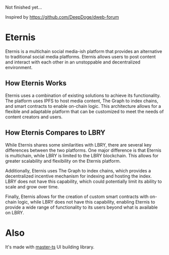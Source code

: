 Not finished yet...

Inspired by https://github.com/DeepDoge/dweb-forum

# Eternis

Eternis is a multichain social media-ish platform that provides an alternative to traditional social media platforms. Eternis allows users to post content and interact with each other in an unstoppable and decentralized environment.

## How Eternis Works

Eternis uses a combination of existing solutions to achieve its functionality. The platform uses IPFS to host media content, The Graph to index chains, and smart contracts to enable on-chain logic. This architecture allows for a flexible and adaptable platform that can be customized to meet the needs of content creators and users.

## How Eternis Compares to LBRY

While Eternis shares some similarities with LBRY, there are several key differences between the two platforms. One major difference is that Eternis is multichain, while LBRY is limited to the LBRY blockchain. This allows for greater scalability and flexibility on the Eternis platform.

Additionally, Eternis uses The Graph to index chains, which provides a decentralized incentive mechanism for indexing and hosting the index. LBRY does not have this capability, which could potentially limit its ability to scale and grow over time.

Finally, Eternis allows for the creation of custom smart contracts with on-chain logic, while LBRY does not have this capability, enabling Eternis to provide a wide range of functionality to its users beyond what is available on LBRY.

# Also

It's made with [master-ts](https://github.com/DeepDoge/master-ts) UI building library.
